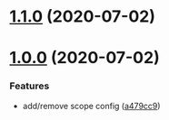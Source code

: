 # [1.1.0](https://github.com/gabrielvv/vscode-talisman/compare/v1.0.0...v1.1.0) (2020-07-02)



# [1.0.0](https://github.com/gabrielvv/vscode-talisman/compare/a479cc9105acec385fe11fc606d920854d7b3a55...v1.0.0) (2020-07-02)


### Features

* add/remove scope config ([a479cc9](https://github.com/gabrielvv/vscode-talisman/commit/a479cc9105acec385fe11fc606d920854d7b3a55))



